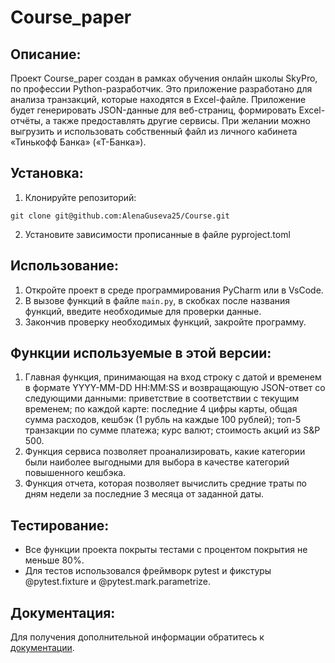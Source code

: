 # Course_paper

## Описание:

Проект Course_paper создан в рамках обучения онлайн школы SkyPro, по профессии Python-разработчик. 
Это приложение разработано для анализа транзакций, которые находятся в Excel-файле. Приложение будет генерировать
JSON-данные для веб-страниц, формировать Excel-отчёты, а также предоставлять другие сервисы. При желании можно выгрузить
и использовать собственный файл из личного кабинета «Тинькофф Банка» («Т-Банка»).


## Установка:

1. Клонируйте репозиторий:
```
git clone git@github.com:AlenaGuseva25/Course.git
```
2. Установите зависимости прописанные в файле pyproject.toml


## Использование:

1. Откройте проект в среде программирования PyCharm или в VsCode.
2. В вызове функций в файле `main.py`, в скобках после названия функций, введите необходимые для проверки данные.
3. Закончив проверку необходимых функций, закройте программу.

## Функции используемые в этой версии:

1. Главная функция, принимающая на вход строку с датой и временем в формате YYYY-MM-DD HH:MM:SS и возвращающую 
   JSON-ответ со следующими данными: приветствие в соответствии с текущим временем; по каждой карте: последние 4 цифры
   карты, общая сумма расходов, кешбэк (1 рубль на каждые 100 рублей); топ-5 транзакции по сумме платежа; курс валют; 
   стоимость акций из S&P 500.
2. Функция сервиса позволяет проанализировать, какие категории были наиболее выгодными для выбора в качестве категорий
   повышенного кешбэка.
3. Функция отчета, которая позволяет вычислить средние траты по дням недели за последние 3 месяца от заданной даты.

## Тестирование:

* Все функции проекта покрыты тестами с процентом покрытия не меньше 80%.
* Для тестов использовался фреймворк pytest и фикстуры @pytest.fixture и @pytest.mark.parametrize.

## Документация:

Для получения дополнительной информации обратитесь к [документации](docs/README.md).